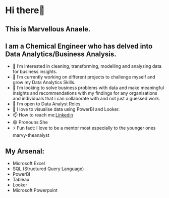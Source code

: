 # Hi there👋

## This is Marvellous Anaele.

## I am a Chemical Engineer who has delved into Data Analytics/Business Analysis.

- 👀 I’m interested in cleaning, transforming, modelling and analysing data for business insights.
- 🌱 I’m currently working on different projects to challenge myself and grow my Data Analytics Skills.
- 💞️ I’m looking to solve business problems with data and make meaningful insights and recommendations with my findings for any organisations and individuals that i can collaborate with and not just a guessed work.
- 🌱 I’m open to Data Analyst Roles.
- 🌱 I love to visualise data using PowerBI and Looker.
- 📫 How to reach me:[Linkedin](https://www.linkedin.com/in/marvellous-anaele-2813752b4/)
- 😄 Pronouns:She
- ⚡ Fun fact: I love to be a mentor most especially to the younger ones
marvy-theanalyst

## My Arsenal:
- Microsoft Excel
- SQL (Structured Query Language)
- PowerBI
- Tableau
- Looker
- Microsoft Powerpoint
